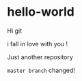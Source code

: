 # hello-world

Hi git

  i fall in love with you !

Just another repository

`master branch` changed!
